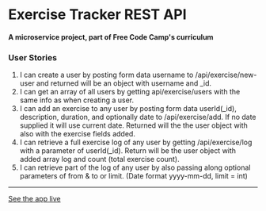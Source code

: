 # Exercise Tracker REST API

#### A microservice project, part of Free Code Camp's curriculum

### User Stories

1. I can create a user by posting form data username to /api/exercise/new-user and returned will be an object with username and _id.
2. I can get an array of all users by getting api/exercise/users with the same info as when creating a user.
3. I can add an exercise to any user by posting form data userId(_id), description, duration, and optionally date to /api/exercise/add. If no date supplied it will use current date. Returned will the the user object with also with the exercise fields added.
4. I can retrieve a full exercise log of any user by getting /api/exercise/log with a parameter of userId(_id). Return will be the user object with added array log and count (total exercise count).
5. I can retrieve part of the log of any user by also passing along optional parameters of from & to or limit. (Date format yyyy-mm-dd, limit = int)

___
[See the app live](https://exercisetracker-oncemore.glitch.me)
